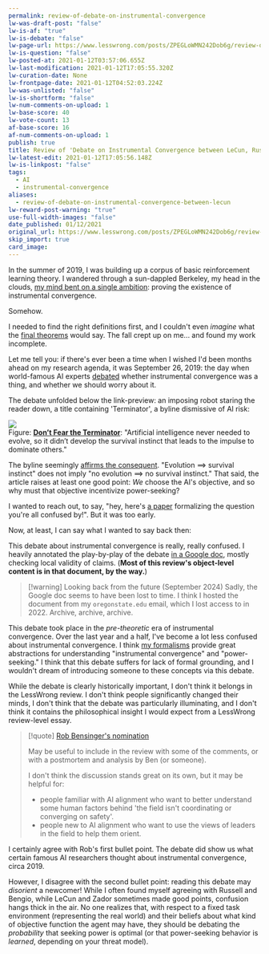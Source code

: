 ```yaml
---
permalink: review-of-debate-on-instrumental-convergence
lw-was-draft-post: "false"
lw-is-af: "true"
lw-is-debate: "false"
lw-page-url: https://www.lesswrong.com/posts/ZPEGLoWMN242Dob6g/review-of-debate-on-instrumental-convergence-between-lecun
lw-is-question: "false"
lw-posted-at: 2021-01-12T03:57:06.655Z
lw-last-modification: 2021-01-12T17:05:55.320Z
lw-curation-date: None
lw-frontpage-date: 2021-01-12T04:52:03.224Z
lw-was-unlisted: "false"
lw-is-shortform: "false"
lw-num-comments-on-upload: 1
lw-base-score: 40
lw-vote-count: 13
af-base-score: 16
af-num-comments-on-upload: 1
publish: true
title: Review of 'Debate on Instrumental Convergence between LeCun, Russell, Bengio, Zador, and More'
lw-latest-edit: 2021-01-12T17:05:56.148Z
lw-is-linkpost: "false"
tags:
  - AI
  - instrumental-convergence
aliases:
  - review-of-debate-on-instrumental-convergence-between-lecun
lw-reward-post-warning: "true"
use-full-width-images: "false"
date_published: 01/12/2021
original_url: https://www.lesswrong.com/posts/ZPEGLoWMN242Dob6g/review-of-debate-on-instrumental-convergence-between-lecun
skip_import: true
card_image:
---
```

In the summer of 2019, I was building up a corpus of basic reinforcement learning theory. I wandered through a sun-dappled Berkeley, my head in the clouds, [my mind bent on a single ambition](/problem-relaxation-as-a-tactic#Formalizing-Instrumental-Convergence): proving the existence of instrumental convergence. 

Somehow. 

I needed to find the right definitions first, and I couldn't even _imagine_ what the [final theorems](https://arxiv.org/abs/1912.01683v6) would say. The fall crept up on me... and found my work incomplete. 

Let me tell you: if there's ever been a time when I wished I'd been months ahead on my research agenda, it was September 26, 2019: the day when world-famous AI experts [debated](https://www.facebook.com/story.php?story_fbid=10156248637927143&id=722677142) whether instrumental convergence was a thing, and whether we should worry about it. 

The debate unfolded below the link-preview: an imposing robot staring the reader down, a title containing 'Terminator', a byline dismissive of AI risk:

![](https://assets.turntrout.com/static/images/posts/dont_fear.avif)
<br/>Figure: [**Don’t Fear the Terminator**](https://blogs.scientificamerican.com/observations/dont-fear-the-terminator/?fbclid=IwAR3bzsKy92K0cRTuJ-E1CTFvRZILWgIRVM5EgzPsoSsYqwOZX8_7LmmZkBw): "Artificial intelligence never needed to evolve, so it didn’t develop the survival instinct that leads to the impulse to dominate others."  
  
The byline seemingly [affirms the consequent](https://en.wikipedia.org/wiki/Affirming_the_consequent). "Evolution $\implies$  survival instinct" does not imply "no evolution $\implies$ no survival instinct." That said, the article raises at least one good point: _We_ choose the AI's objective, and so why must that objective incentivize power-seeking?

I wanted to reach out, to say, "hey, here's [a paper](https://arxiv.org/abs/1912.01683v6) formalizing the question you're all confused by!". But it was too early.

Now, at least, I can say what I wanted to say back then: 

This debate about instrumental convergence is really, really confused. I heavily annotated the play-by-play of the debate [in a Google doc](https://docs.google.com/document/d/1Y9ga5lS3c6ilZeZ2v2RLEe3x-io0RLDQsdp0HKorZR8/edit?usp=sharing), mostly checking local validity of claims. (**Most of this review's object-level content is in that document, by the way.**)

> [!warning] Looking back from the future (September 2024)
> Sadly, the Google doc seems to have been lost to time. I think I hosted the document from my `oregonstate.edu` email, which I lost access to in 2022. Archive, archive, archive.

This debate took place in the _pre-theoretic_ era of instrumental convergence. Over the last year and a half, I've become a lot less confused about instrumental convergence. I think [my formalisms](/seeking-power-is-often-convergently-instrumental-in-mdps) provide great abstractions for understanding "instrumental convergence" and "power-seeking." I think that this debate suffers for lack of formal grounding, and I wouldn't dream of introducing someone to these concepts via this debate.

While the debate is clearly historically important, I don't think it belongs in the LessWrong review. I don't think people significantly changed their minds, I don't think that the debate was particularly illuminating, and I don't think it contains the philosophical insight I would expect from a LessWrong review-level essay.

> [!quote] [Rob Bensinger's nomination](https://www.lesswrong.com/posts/WxW6Gc6f2z3mzmqKs/debate-on-instrumental-convergence-between-lecun-russell?commentId=yHqJhiWapTtAb4vNM)
>
> May be useful to include in the review with some of the comments, or with a postmortem and analysis by Ben (or someone).
> 
> I don't think the discussion stands great on its own, but it may be helpful for:
> 
> - people familiar with AI alignment who want to better understand some human factors behind 'the field isn't coordinating or converging on safety'.
> - people new to AI alignment who want to use the views of leaders in the field to help them orient.


I certainly agree with Rob's first bullet point. The debate did show us what certain famous AI researchers thought about instrumental convergence, circa 2019. 

However, I disagree with the second bullet point: reading this debate may _disorient_ a newcomer! While I often found myself agreeing with Russell and Bengio, while LeCun and Zador sometimes made good points, confusion hangs thick in the air. No one realizes that, with respect to a fixed task environment (representing the real world) and their beliefs about what kind of objective function the agent may have, they should be debating the _probability_ that seeking power is optimal (or that power-seeking behavior is _learned_, depending on your threat model). 